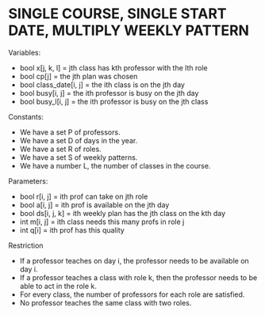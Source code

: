 SINGLE COURSE, SINGLE START DATE, MULTIPLY WEEKLY PATTERN
=========================================================

Variables:
* bool x[j, k, l] = jth class has kth professor with the lth role
* bool cp[j] = the jth plan was chosen
* bool class_date[i, j] = the ith class is on the jth day
* bool busy[i, j] = the ith professor is busy on the jth day
* bool busy_l[i, j] = the ith professor is busy on the jth class

Constants:
* We have a set P of professors.
* We have a set D of days in the year.
* We have a set R of roles.
* We have a set S of weekly patterns.
* We have a number L, the number of classes in the course.

Parameters:
* bool r[i, j] = ith prof can take on jth role
* bool a[i, j] = ith prof is available on the jth day
* bool ds[i, j, k] = ith weekly plan has the jth class on the kth day
* int m[i, j] = ith class needs this many profs in role j
* int q[i] = ith prof has this quality

Restriction
* If a professor teaches on day i, the professor needs to be available on day i.
* If a professor teaches a class with role k, then the professor needs to be able to act in the role k.
* For every class, the number of professors for each role are satisfied.
* No professor teaches the same class with two roles.
